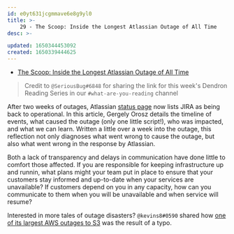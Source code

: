 ```yaml
---
id: e0yt631jcgmmave6e8g9yl0
title: >-
    29 - The Scoop: Inside the Longest Atlassian Outage of All Time
desc: >-

updated: 1650344453092
created: 1650339444625
---
```



- [The Scoop: Inside the Longest Atlassian Outage of All Time](https://newsletter.pragmaticengineer.com/p/scoop-atlassian?s=r)

> Credit to `@SeriousBug#6848` for sharing the link for this week's Dendron Reading Series in our `#what-are-you-reading` channel


After two weeks of outages, Atlassian [status page](https://jira-software.status.atlassian.com/) now lists JIRA as being back to operational. In this article, Gergely Orosz details the timeline of events, what caused the outage (only one little script!), who was impacted, and what we can learn. Written a little over a week into the outage, this reflection not only diagnoses what went wrong to cause the outage, but also what went wrong in the response by Atlassian.

Both a lack of transparency and delays in communication have done little to comfort those affected. If you are responsible for keeping infrastructure up and runnin, what plans might your team put in place to ensure that your customers stay informed and up-to-date when your services are unavailable? If customers depend on you in any capacity, how can you communicate to them when you will be unavailable and when service will resume?



Interested in more tales of outage disasters? `@kevins8#0590` shared how [one of its largest AWS outages to S3](https://aws.amazon.com/message/41926/) was the result of a typo.
